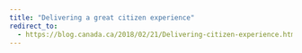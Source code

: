 ```yaml
---
title: "Delivering a great citizen experience"
redirect_to:
  - https://blog.canada.ca/2018/02/21/Delivering-citizen-experience.html
---
```

